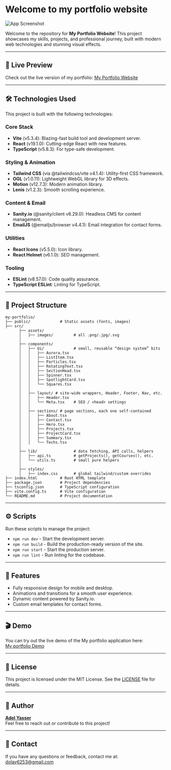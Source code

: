 # Welcome to my portfolio website

![App Screenshot](https://cdn.sanity.io/images/yedl08o1/production/080c7f77e81e64c4dd6615c5ad5f4dc23d8bb8ca-1920x952.png)

Welcome to the repository for **My Portfolio Website**! This project showcases my skills, projects, and professional journey, built with modern web technologies and stunning visual effects.

---

## 🚀 **Live Preview**

Check out the live version of my portfolio: [My Portfolio Website](https://my-portfolio-website-orpin.vercel.app/)

---

## 🛠️ **Technologies Used**

This project is built with the following technologies:

### **Core Stack**

- **Vite** (v5.3.4): Blazing-fast build tool and development server.
- **React** (v19.1.0): Cutting-edge React with new features.
- **TypeScript** (v5.8.3): For type-safe development.

### **Styling & Animation**

- **Tailwind CSS** (via @tailwindcss/vite v4.1.4): Utility-first CSS framework.
- **OGL** (v1.0.11): Lightweight WebGL library for 3D effects.
- **Motion** (v12.7.3): Modern animation library.
- **Lenis** (v1.2.3): Smooth scrolling experience.

### **Content & Email**

- **Sanity.io** (@sanity/client v6.29.0): Headless CMS for content management.
- **EmailJS** (@emailjs/browser v4.4.1): Email integration for contact forms.

### **Utilities**

- **React Icons** (v5.5.0): Icon library.
- **React Helmet** (v6.1.0): SEO management.

### **Tooling**

- **ESLint** (v8.57.0): Code quality assurance.
- **TypeScript ESLint**: Linting for TypeScript.

---

## 📂 **Project Structure**

```plaintext
my-portfolio/
├── public/             # Static assets (fonts, images)
├── src/
      ├── assets/
      │   ├── images/         # all .png/.jpg/.svg
      │
      ├── components/
      │   ├── Ui/             # small, reusable “design system” bits
      │   │   ├── Aurora.tsx
      │   │   ├── ListItem.tsx
      │   │   ├── Particles.tsx
      │   │   ├── RotatingText.tsx
      │   │   ├── SectionHead.tsx
      │   │   ├── Spinner.tsx
      │   │   ├── SpotlightCard.tsx
      │   │   └── Squares.tsx
      │   │
      │   ├── layout/ # site-wide wrappers, Header, Footer, Nav, etc.
      │   │   ├── Header.tsx
      │   │   └── Meta.tsx    # SEO / <head> settings
      │   │
      │   ├── sections/ # page sections, each one self-contained
      │   │   ├── About.tsx
      │   │   ├── Contact.tsx
      │   │   ├── Hero.tsx
      │   │   ├── Projects.tsx
      │   │   ├── ProjectCard.tsx
      │   │   ├── Summary.tsx
      │   │   └── Techs.tsx
      │
      ├── lib/                # data fetching, API calls, helpers
      │   ├── api.ts          # getProjects(), getCourses(), etc.
      │   └── utils.ts        # small pure helpers
      │
      ├── styles/
      │   ├── index.css       # global tailwind/custom overrides
├── index.html          # Root HTML template
├── package.json        # Project dependencies
├── tsconfig.json       # TypeScript configuration
├── vite.config.ts      # Vite configuration
└── README.md           # Project documentation
```

---

## ⚙️ **Scripts**

Run these scripts to manage the project:

- `npm run dev` - Start the development server.
- `npm run build` - Build the production-ready version of the site.
- `npm run start` - Start the production server.
- `npm run lint` - Run linting for the codebase.

---

## 🌟 **Features**

- Fully responsive design for mobile and desktop.
- Animations and transitions for a smooth user experience.
- Dynamic content powered by Sanity.io.
- Custom email templates for contact forms.

---

## 🎬 Demo

You can try out the live demo of the My portfolio application here:  
[My portfolio Demo](https://my-portfolio-website-orpin.vercel.app/)

---

## 📜 **License**

This project is licensed under the MIT License. See the [LICENSE](LICENSE) file for details.

---

## 👤 **Author**

**[Adel Yasser](https://github.com/dola5xd)**  
Feel free to reach out or contribute to this project!

---

## 📧 **Contact**

If you have any questions or feedback, contact me at: [dolay6253@gmail.com](mailto:dolay6253@gmail.com)
